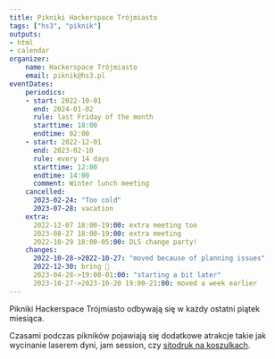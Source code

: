 ```yaml
---
title: Pikniki Hackerspace Trójmiasto
tags: ["hs3", "piknik"]
outputs:
- html
- calendar
organizer:
    name: Hackerspace Trójmiasto
    email: piknik@hs3.pl
eventDates:
    periodics:
    - start: 2022-10-01
      end: 2024-01-02
      rule: last Friday of the month
      starttime: 18:00
      endtime: 02:00
    - start: 2022-12-01
      end: 2023-02-10
      rule: every 14 days
      starttime: 12:00
      endtime: 14:00
      comment: Winter lunch meeting
    cancelled:
      2023-02-24: "Too cold"
      2023-07-28: vacation
    extra:
      2022-12-07 18:00-19:00: extra meeting too
      2023-08-27 18:00-19:00: extra meeting
      2022-10-29 18:00-05:00: DLS change party!
    changes:
      2022-10-28->2022-10-27: "moved because of planning issues"
      2022-12-30: bring 🍾
      2023-04-28->19:00-01:00: "starting a bit later"
      2023-10-27->2023-10-20 19:00-21:00: moved a week earlier
---
```


Pikniki Hackerspace Trójmiasto odbywają się w każdy ostatni piątek miesiąca.

Czasami podczas pikników pojawiają się dodatkowe atrakcje takie jak wycinanie laserem dyni, jam session, czy [sitodruk na koszulkach](https://youtu.be/jEnqVexmKrI).
